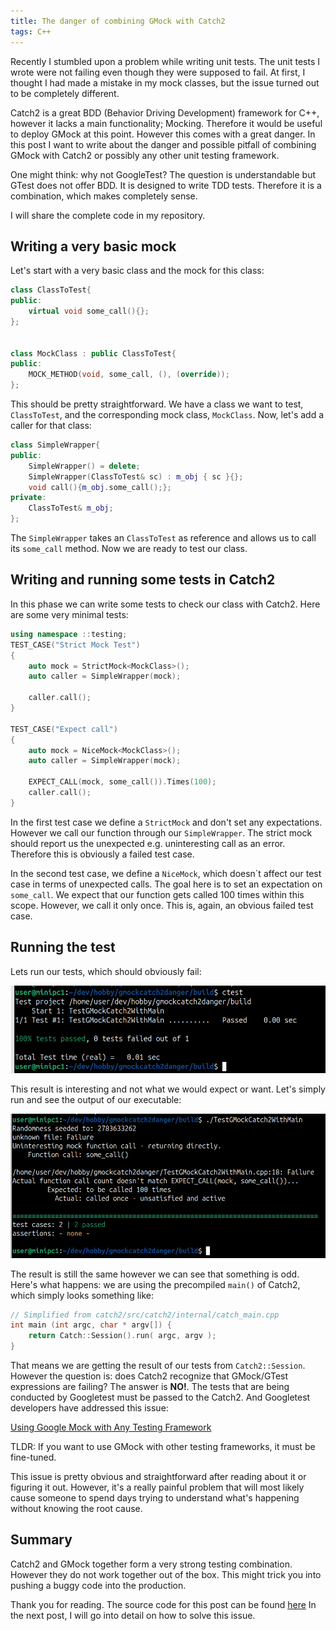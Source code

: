 ```yaml
---
title: The danger of combining GMock with Catch2  
tags: C++
---
```

Recently I stumbled upon a problem while writing unit tests. The unit tests I wrote were not failing even though they were supposed to fail. At first, I thought I had made a mistake in my mock classes, but the issue turned out to be completely different.

Catch2 is a great BDD (Behavior Driving Development) framework for C++, however it lacks a main functionality; Mocking. Therefore it would be useful to deploy GMock at this point. However this comes with a great danger. In this post I want to write about the danger and possible pitfall of combining GMock with Catch2 or possibly any other unit testing framework. 

One might think: why not GoogleTest? The question is understandable but GTest does not offer BDD. It is designed to write TDD tests. Therefore it is a combination, which makes completely sense. 

I will share the complete code in my repository.

## Writing a very basic mock

Let's start with a very basic class and the mock for this class:

```cpp
class ClassToTest{
public:
    virtual void some_call(){};
};


class MockClass : public ClassToTest{
public:
    MOCK_METHOD(void, some_call, (), (override));
};
```

This should be pretty straightforward. We have a class we want to test, ```ClassToTest```, and the corresponding mock class,  ```MockClass```. Now, let's add a caller for that class:

```cpp
class SimpleWrapper{
public:
    SimpleWrapper() = delete;
    SimpleWrapper(ClassToTest& sc) : m_obj { sc }{};
    void call(){m_obj.some_call();};
private:
    ClassToTest& m_obj;
};
```

The ```SimpleWrapper``` takes an ```ClassToTest``` as reference and allows us to call its ```some_call``` method. Now we are ready to test our class.

## Writing and running some tests in Catch2

In this phase we can write some tests to check our class with Catch2. Here are some very minimal tests:

```c++
using namespace ::testing;
TEST_CASE("Strict Mock Test")
{
    auto mock = StrictMock<MockClass>();
    auto caller = SimpleWrapper(mock);

    caller.call();
}

TEST_CASE("Expect call")
{
    auto mock = NiceMock<MockClass>();
    auto caller = SimpleWrapper(mock);

    EXPECT_CALL(mock, some_call()).Times(100);
    caller.call();
}
```
In the first test case we define a ```StrictMock``` and don't set any expectations. However we call our function through our ```SimpleWrapper```. The strict mock should report us the unexpected e.g. uninteresting call as an error. Therefore this is obviously a failed test case.  

In the second test case, we define a ```NiceMock```, which doesn`t affect our test case in terms of unexpected calls. The goal here is to set an expectation on ```some_call```. We expect that our function gets called 100 times within this scope. However, we call it only once. This is, again, an obvious failed test case.

## Running the test
Lets run our tests, which should obviously fail:

![(1) First Test Results of CTest](../images/gmockcatch2danger1/test_result_1_ctest.png)

This result is interesting and not what we would expect or want. Let's simply run and see the output of our executable:

![(1) First Test Results of Executable](../images/gmockcatch2danger1/test_result_1_exe.png)

The result is still the same however we can see that something is odd. Here's what happens: we are using the precompiled ```main()``` of Catch2, which simply looks something like:

```cpp
// Simplified from catch2/src/catch2/internal/catch_main.cpp
int main (int argc, char * argv[]) {
    return Catch::Session().run( argc, argv );
}
```
That means we are getting the result of our tests from ```Catch2::Session```. However the question is: does Catch2 recognize that GMock/GTest expressions are failing? The answer is **NO!**. The tests that are being conducted by Googletest must be passed to the Catch2. And Googletest developers have addressed this issue: 

[Using Google Mock with Any Testing Framework](https://chromium.googlesource.com/external/github.com/google/googletest/+/refs/tags/release-1.8.0/googlemock/docs/ForDummies.md#using-google-mock-with-any-testing-framework)

TLDR: If you want to use GMock with other testing frameworks, it must be fine-tuned.

This issue is pretty obvious and straightforward after reading about it or figuring it out. However, it's a really painful problem that will most likely cause someone to spend days trying to understand what's happening without knowing the root cause.

## Summary
  Catch2 and GMock together form a very strong testing combination. However they do not work together out of the box. This might trick you into pushing a buggy code into the production.

  Thank you for reading. The source code for this post can be found [here](https://github.com/asiltureli/GMockWithCatch2) In the next post, I will go into detail on how to solve this issue.

